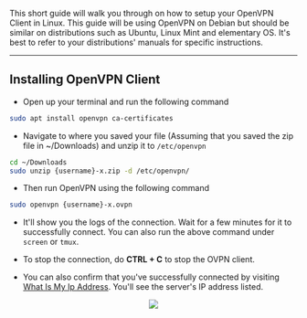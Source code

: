 This short guide will walk you through on how to setup your OpenVPN Client in Linux. This guide will be using OpenVPN on Debian but should be similar on distributions such as Ubuntu, Linux Mint and elementary OS. It's best to refer to your distributions' manuals for specific instructions.

***

## Installing OpenVPN Client

* Open up your terminal and run the following command

```sh
sudo apt install openvpn ca-certificates
```

* Navigate to where you saved your file (Assuming that you saved the zip file in ~/Downloads) and unzip it to `/etc/openvpn`

```sh
cd ~/Downloads
sudo unzip {username}-x.zip -d /etc/openvpn/
```

* Then run OpenVPN using the following command

```sh 
sudo openvpn {username}-x.ovpn
```

* It'll show you the logs of the connection. Wait for a few minutes for it to successfully connect. You can also run the above command under `screen` or `tmux`.

* To stop the connection, do **CTRL + C** to stop the OVPN client.

* You can also confirm that you've successfully connected by visiting [What Is My Ip Address](https://whatismyipaddress.com/). You'll see the server's IP address listed.

<p align="center"><img src="https://docs.usbx.me/uploads/images/gallery/2020-05/image-1590686968356.png"></p>